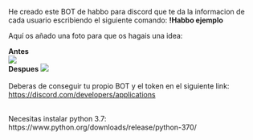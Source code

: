 He creado este BOT de habbo para discord que te da la informacion de cada usuario escribiendo el siguiente comando:
<b>!Habbo ejemplo</b>

Aquí os añado una foto para que os hagais una idea:

<b>Antes</b>
<br>
<img src="https://i.imgur.com/7t5I0e3.png">
<br>
<b>Despues</b>
<img src="https://i.imgur.com/7Rl39lF.png">
<br>
<br>
Deberas de conseguir tu propio BOT y el token en el siguiente link: <a href="https://discord.com/developers/applications">https://discord.com/developers/applications</a>

<br>
Necesitas instalar python 3.7: https://www.python.org/downloads/release/python-370/
